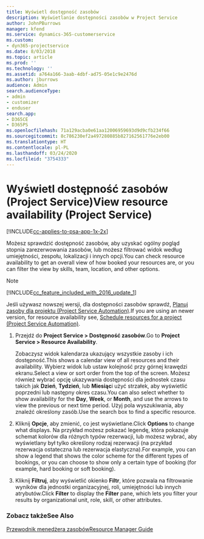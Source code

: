 ```yaml
---
title: Wyświetl dostępność zasobów
description: Wyświetlanie dostępności zasobów w Project Service
author: JohnPBurrows
manager: kfend
ms.service: dynamics-365-customerservice
ms.custom:
- dyn365-projectservice
ms.date: 8/03/2018
ms.topic: article
ms.prod: ''
ms.technology: ''
ms.assetid: a764a166-3aab-4dbf-ad75-05e1c9e2476d
ms.author: jburrows
audience: Admin
search.audienceType:
- admin
- customizer
- enduser
search.app:
- D365CE
- D365PS
ms.openlocfilehash: 71a129acba0e61aa12006959693d9d9cfb234f66
ms.sourcegitcommit: 8c786230ef2a497280885b827162561776e2eb00
ms.translationtype: HT
ms.contentlocale: pl-PL
ms.lasthandoff: 03/24/2020
ms.locfileid: "3754333"
---
```

# <a name="view-resource-availability-project-service"></a><span data-ttu-id="1356d-103">Wyświetl dostępność zasobów (Project Service)</span><span class="sxs-lookup"><span data-stu-id="1356d-103">View resource availability (Project Service)</span></span>

[!INCLUDE[cc-applies-to-psa-app-1x-2x](../includes/cc-applies-to-psa-app-1x-2x.md)]

<span data-ttu-id="1356d-104">Możesz sprawdzić dostępność zasobów, aby uzyskać ogólny pogląd stopnia zarezerwowania zasobów, lub możesz filtrować widok według umiejętności, zespołu, lokalizacji i innych opcji.</span><span class="sxs-lookup"><span data-stu-id="1356d-104">You can check resource availability to get an overall view of how booked your resources are, or you can filter the view by skills, team, location, and other options.</span></span>  
  
> [!NOTE]
> [!INCLUDE[cc_feature_included_with_2016_update_1](../includes/cc-feature-included-with-2016-update-1.md)]  
> 
>  <span data-ttu-id="1356d-105">Jeśli używasz nowszej wersji, dla dostępności zasobów sprawdź, [Planuj zasoby dla projektu (Project Service Automation)](../project-service/schedule-resources-project.md).</span><span class="sxs-lookup"><span data-stu-id="1356d-105">If you are using an newer version, for resource availability see, [Schedule resources for a project (Project Service Automation)](../project-service/schedule-resources-project.md).</span></span>  

1. <span data-ttu-id="1356d-106">Przejdź do **Project Service > Dostępność zasobów**.</span><span class="sxs-lookup"><span data-stu-id="1356d-106">Go to **Project Service > Resource Availability**.</span></span>  

    <span data-ttu-id="1356d-107">Zobaczysz widok kalendarza ukazujący wszystkie zasoby i ich dostępność.</span><span class="sxs-lookup"><span data-stu-id="1356d-107">This shows a calendar view of all resources and their availability.</span></span> <span data-ttu-id="1356d-108">Wybierz widok lub ustaw kolejność przy górnej krawędzi ekranu.</span><span class="sxs-lookup"><span data-stu-id="1356d-108">Select a view or sort order from the top of the screen.</span></span> <span data-ttu-id="1356d-109">Możesz również wybrać opcję ukazywania dostępności dla jednostek czasu takich jak **Dzień**, **Tydzień**, lub **Miesiąc**i użyć strzałek, aby wyświetlić poprzedni lub następny okres czasu.</span><span class="sxs-lookup"><span data-stu-id="1356d-109">You can also select whether to show availability for the **Day**, **Week**, or **Month**, and use the arrows to view the previous or next time period.</span></span> <span data-ttu-id="1356d-110">Użyj pola wyszukiwania, aby znaleźć określony zasób.</span><span class="sxs-lookup"><span data-stu-id="1356d-110">Use the search box to find a specific resource.</span></span>  

2. <span data-ttu-id="1356d-111">Kliknij **Opcje**, aby zmienić, co jest wyświetlane.</span><span class="sxs-lookup"><span data-stu-id="1356d-111">Click **Options** to change what displays.</span></span> <span data-ttu-id="1356d-112">Na przykład możesz pokazać legendę, która pokazuje schemat kolorów dla różnych typów rezerwacji, lub możesz wybrać, aby wyświetlany był tylko określony rodzaj rezerwacji (na przykład rezerwacja ostateczna lub rezerwacja elastyczna).</span><span class="sxs-lookup"><span data-stu-id="1356d-112">For example, you can show a legend that shows the color scheme for the different types of bookings, or you can choose to show only a certain type of booking (for example, hard booking or soft booking).</span></span>  

3. <span data-ttu-id="1356d-113">Kliknij **Filtruj**, aby wyświetlić okienko **Filtr**, które pozwala na filtrowanie wyników dla jednostki organizacyjnej, roli, umiejętności lub innych atrybutów.</span><span class="sxs-lookup"><span data-stu-id="1356d-113">Click **Filter** to display the **Filter** pane, which lets you filter your results by organizational unit, role, skill, or other attributes.</span></span>  

### <a name="see-also"></a><span data-ttu-id="1356d-114">Zobacz także</span><span class="sxs-lookup"><span data-stu-id="1356d-114">See Also</span></span>  
 [<span data-ttu-id="1356d-115">Przewodnik menedżera zasobów</span><span class="sxs-lookup"><span data-stu-id="1356d-115">Resource Manager Guide</span></span>](../project-service/resource-manager-guide.md)
